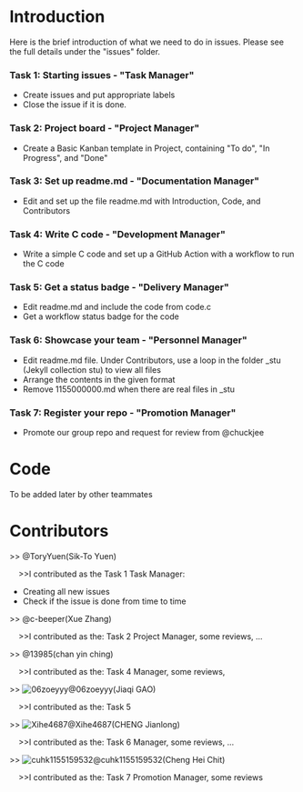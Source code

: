 # Introduction
Here is the brief introduction of what we need to do in issues. Please see the full details under the "issues" folder.
### Task 1: Starting issues - "Task Manager"
- Create issues and put appropriate labels
- Close the issue if it is done.

### Task 2: Project board - "Project Manager"
- Create a Basic Kanban template in Project, containing "To do", "In Progress", and "Done"

### Task 3: Set up readme.md - "Documentation Manager"
- Edit and set up the file readme.md with Introduction, Code, and Contributors

### Task 4: Write C code - "Development Manager"
- Write a simple C code and set up a GitHub Action with a workflow to run the C code

### Task 5: Get a status badge - "Delivery Manager"
- Edit readme.md and include the code from code.c
- Get a workflow status badge for the code

### Task 6: Showcase your team - "Personnel Manager"
- Edit readme.md file. Under Contributors, use a loop in the folder _stu (Jekyll collection stu) to view all files
- Arrange the contents in the given format
- Remove 1155000000.md when there are real files in _stu

### Task 7: Register your repo - "Promotion Manager"
- Promote our group repo and request for review from @chuckjee

# Code 
To be added later by other teammates

# Contributors
\>\> @ToryYuen(Sik-To Yuen)

&nbsp;&nbsp;&nbsp;&nbsp;>>I contributed as the Task 1 Task Manager:
  - Creating all new issues
  - Check if the issue is done from time to time

\>\> @c-beeper(Xue Zhang)

&nbsp;&nbsp;&nbsp;&nbsp;>>I contributed as the: Task 2 Project Manager, some reviews, ...

\>\> @13985(chan yin ching)

&nbsp;&nbsp;&nbsp;&nbsp;>>I contributed as the: Task 4 Manager, some reviews,

\>\> ![06zoeyyy](https://github.com/06zoeyyy.png?size=50)@06zoeyyy(Jiaqi GAO)

&nbsp;&nbsp;&nbsp;&nbsp;>>I contributed as the: Task 5

\>\> ![Xihe4687](https://github.com/Xihe4687.png?size=50)@Xihe4687(CHENG Jianlong)

&nbsp;&nbsp;&nbsp;&nbsp;>>I contributed as the: Task 6 Manager, some reviews, ...

\>\> ![cuhk1155159532](https://github.com/cuhk1155159532.png?size=50)@cuhk1155159532(Cheng Hei Chit)

&nbsp;&nbsp;&nbsp;&nbsp;>>I contributed as the: Task 7 Promotion Manager, some reviews
